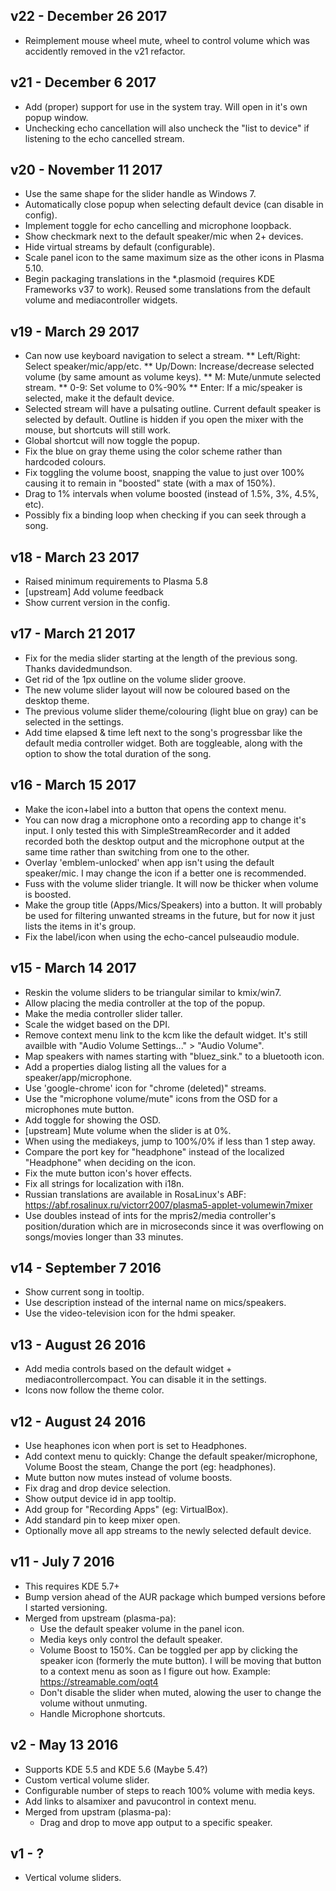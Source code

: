 ## v22 - December 26 2017

* Reimplement mouse wheel mute, wheel to control volume which was accidently removed in the v21 refactor.

## v21 - December 6 2017

* Add (proper) support for use in the system tray. Will open in it's own popup window.
* Unchecking echo cancellation will also uncheck the "list to device" if listening to the echo cancelled stream.

## v20 - November 11 2017

* Use the same shape for the slider handle as Windows 7.
* Automatically close popup when selecting default device (can disable in config).
* Implement toggle for echo cancelling and microphone loopback.
* Show checkmark next to the default speaker/mic when 2+ devices.
* Hide virtual streams by default (configurable).
* Scale panel icon to the same maximum size as the other icons in Plasma 5.10.
* Begin packaging translations in the *.plasmoid (requires KDE Frameworks v37 to work). Reused some translations from the default volume and mediacontroller widgets.

## v19 - March 29 2017

* Can now use keyboard navigation to select a stream.
** Left/Right: Select speaker/mic/app/etc.
** Up/Down: Increase/decrease selected volume (by same amount as volume keys).
** M: Mute/unmute selected stream.
** 0-9: Set volume to 0%-90%
** Enter: If a mic/speaker is selected, make it the default device.
* Selected stream will have a pulsating outline. Current default speaker is selected by default. Outline is hidden if you open the mixer with the mouse, but shortcuts will still work.
* Global shortcut will now toggle the popup.
* Fix the blue on gray theme using the color scheme rather than hardcoded colours.
* Fix toggling the volume boost, snapping the value to just over 100% causing it to remain in "boosted" state (with a max of 150%).
* Drag to 1% intervals when volume boosted (instead of 1.5%, 3%, 4.5%, etc).
* Possibly fix a binding loop when checking if you can seek through a song.

## v18 - March 23 2017

* Raised minimum requirements to Plasma 5.8
* [upstream] Add volume feedback
* Show current version in the config.

## v17 - March 21 2017

* Fix for the media slider starting at the length of the previous song. Thanks davidedmundson.
* Get rid of the 1px outline on the volume slider groove.
* The new volume slider layout will now be coloured based on the desktop theme.
* The previous volume slider theme/colouring (light blue on gray) can be selected in the settings.
* Add time elapsed & time left next to the song's progressbar like the default media controller widget. Both are toggleable, along with the option to show the total duration of the song.

## v16 - March 15 2017

* Make the icon+label into a button that opens the context menu.
* You can now drag a microphone onto a recording app to change it's input. I only tested this with SimpleStreamRecorder and it added recorded both the desktop output and the microphone output at the same time rather than switching from one to the other.
* Overlay 'emblem-unlocked' when app isn't using the default speaker/mic. I may change the icon if a better one is recommended.
* Fuss with the volume slider triangle. It will now be thicker when volume is boosted.
* Make the group title (Apps/Mics/Speakers) into a button. It will probably be used for filtering unwanted streams in the future, but for now it just lists the items in it's group.
* Fix the label/icon when using the echo-cancel pulseaudio module.

## v15 - March 14 2017

* Reskin the volume sliders to be triangular similar to kmix/win7.
* Allow placing the media controller at the top of the popup.
* Make the media controller slider taller.
* Scale the widget based on the DPI.
* Remove context menu link to the kcm like the default widget. It's still availble with "Audio Volume Settings..." > "Audio Volume".
* Map speakers with names starting with "bluez_sink." to a bluetooth icon.
* Add a properties dialog listing all the values for a speaker/app/microphone.
* Use 'google-chrome' icon for "chrome (deleted)" streams.
* Use the "microphone volume/mute" icons from the OSD for a microphones mute button.
* Add toggle for showing the OSD.
* [upstream] Mute volume when the slider is at 0%.
* When using the mediakeys, jump to 100%/0% if less than 1 step away.
* Compare the port key for "headphone" instead of the localized "Headphone" when deciding on the icon.
* Fix the mute button icon's hover effects.
* Fix all strings for localization with i18n.
* Russian translations are available in RosaLinux's ABF: https://abf.rosalinux.ru/victorr2007/plasma5-applet-volumewin7mixer
* Use doubles instead of ints for the mpris2/media controller's position/duration which are in microseconds since it was overflowing on songs/movies longer than 33 minutes.

## v14 - September 7 2016

* Show current song in tooltip.
* Use description instead of the internal name on mics/speakers.
* Use the video-television icon for the hdmi speaker.

## v13 - August 26 2016

* Add media controls based on the default widget + mediacontrollercompact. You can disable it in the settings.
* Icons now follow the theme color.

## v12 - August 24 2016

* Use heaphones icon when port is set to Headphones.
* Add context menu to quickly: Change the default speaker/microphone, Volume Boost the steam, Change the port (eg: headphones).
* Mute button now mutes instead of volume boosts.
* Fix drag and drop device selection.
* Show output device id in app tooltip.
* Add group for "Recording Apps" (eg: VirtualBox).
* Add standard pin to keep mixer open.
* Optionally move all app streams to the newly selected default device.

## v11 - July 7 2016

* This requires KDE 5.7+
* Bump version ahead of the AUR package which bumped versions before I started versioning.
* Merged from upstream (plasma-pa):
  * Use the default speaker volume in the panel icon.
  * Media keys only control the default speaker.
  * Volume Boost to 150%. Can be toggled per app by clicking the speaker icon (formerly the mute button). I will be moving that button to a context menu as soon as I figure out how. Example: https://streamable.com/oqt4
  * Don't disable the slider when muted, alowing the user to change the volume without unmuting.
  * Handle Microphone shortcuts.

## v2 - May 13 2016

* Supports KDE 5.5 and KDE 5.6 (Maybe 5.4?)
* Custom vertical volume slider.
* Configurable number of steps to reach 100% volume with media keys.
* Add links to alsamixer and pavucontrol in context menu.
* Merged from upstram (plasma-pa):
  * Drag and drop to move app output to a specific speaker.

## v1 - ?

* Vertical volume sliders.
